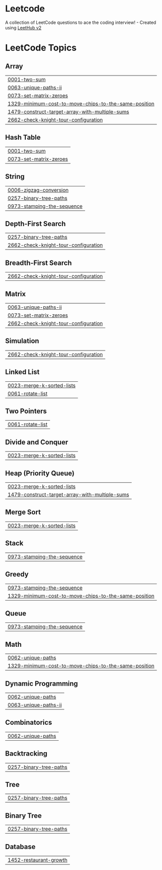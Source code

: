 # Leetcode
A collection of LeetCode questions to ace the coding interview! - Created using [LeetHub v2](https://github.com/arunbhardwaj/LeetHub-2.0)

<!---LeetCode Topics Start-->
# LeetCode Topics
## Array
|  |
| ------- |
| [0001-two-sum](https://github.com/Himanshu12211967/Leetcode/tree/master/0001-two-sum) |
| [0063-unique-paths-ii](https://github.com/Himanshu12211967/Leetcode/tree/master/0063-unique-paths-ii) |
| [0073-set-matrix-zeroes](https://github.com/Himanshu12211967/Leetcode/tree/master/0073-set-matrix-zeroes) |
| [1329-minimum-cost-to-move-chips-to-the-same-position](https://github.com/Himanshu12211967/Leetcode/tree/master/1329-minimum-cost-to-move-chips-to-the-same-position) |
| [1479-construct-target-array-with-multiple-sums](https://github.com/Himanshu12211967/Leetcode/tree/master/1479-construct-target-array-with-multiple-sums) |
| [2662-check-knight-tour-configuration](https://github.com/Himanshu12211967/Leetcode/tree/master/2662-check-knight-tour-configuration) |
## Hash Table
|  |
| ------- |
| [0001-two-sum](https://github.com/Himanshu12211967/Leetcode/tree/master/0001-two-sum) |
| [0073-set-matrix-zeroes](https://github.com/Himanshu12211967/Leetcode/tree/master/0073-set-matrix-zeroes) |
## String
|  |
| ------- |
| [0006-zigzag-conversion](https://github.com/Himanshu12211967/Leetcode/tree/master/0006-zigzag-conversion) |
| [0257-binary-tree-paths](https://github.com/Himanshu12211967/Leetcode/tree/master/0257-binary-tree-paths) |
| [0973-stamping-the-sequence](https://github.com/Himanshu12211967/Leetcode/tree/master/0973-stamping-the-sequence) |
## Depth-First Search
|  |
| ------- |
| [0257-binary-tree-paths](https://github.com/Himanshu12211967/Leetcode/tree/master/0257-binary-tree-paths) |
| [2662-check-knight-tour-configuration](https://github.com/Himanshu12211967/Leetcode/tree/master/2662-check-knight-tour-configuration) |
## Breadth-First Search
|  |
| ------- |
| [2662-check-knight-tour-configuration](https://github.com/Himanshu12211967/Leetcode/tree/master/2662-check-knight-tour-configuration) |
## Matrix
|  |
| ------- |
| [0063-unique-paths-ii](https://github.com/Himanshu12211967/Leetcode/tree/master/0063-unique-paths-ii) |
| [0073-set-matrix-zeroes](https://github.com/Himanshu12211967/Leetcode/tree/master/0073-set-matrix-zeroes) |
| [2662-check-knight-tour-configuration](https://github.com/Himanshu12211967/Leetcode/tree/master/2662-check-knight-tour-configuration) |
## Simulation
|  |
| ------- |
| [2662-check-knight-tour-configuration](https://github.com/Himanshu12211967/Leetcode/tree/master/2662-check-knight-tour-configuration) |
## Linked List
|  |
| ------- |
| [0023-merge-k-sorted-lists](https://github.com/Himanshu12211967/Leetcode/tree/master/0023-merge-k-sorted-lists) |
| [0061-rotate-list](https://github.com/Himanshu12211967/Leetcode/tree/master/0061-rotate-list) |
## Two Pointers
|  |
| ------- |
| [0061-rotate-list](https://github.com/Himanshu12211967/Leetcode/tree/master/0061-rotate-list) |
## Divide and Conquer
|  |
| ------- |
| [0023-merge-k-sorted-lists](https://github.com/Himanshu12211967/Leetcode/tree/master/0023-merge-k-sorted-lists) |
## Heap (Priority Queue)
|  |
| ------- |
| [0023-merge-k-sorted-lists](https://github.com/Himanshu12211967/Leetcode/tree/master/0023-merge-k-sorted-lists) |
| [1479-construct-target-array-with-multiple-sums](https://github.com/Himanshu12211967/Leetcode/tree/master/1479-construct-target-array-with-multiple-sums) |
## Merge Sort
|  |
| ------- |
| [0023-merge-k-sorted-lists](https://github.com/Himanshu12211967/Leetcode/tree/master/0023-merge-k-sorted-lists) |
## Stack
|  |
| ------- |
| [0973-stamping-the-sequence](https://github.com/Himanshu12211967/Leetcode/tree/master/0973-stamping-the-sequence) |
## Greedy
|  |
| ------- |
| [0973-stamping-the-sequence](https://github.com/Himanshu12211967/Leetcode/tree/master/0973-stamping-the-sequence) |
| [1329-minimum-cost-to-move-chips-to-the-same-position](https://github.com/Himanshu12211967/Leetcode/tree/master/1329-minimum-cost-to-move-chips-to-the-same-position) |
## Queue
|  |
| ------- |
| [0973-stamping-the-sequence](https://github.com/Himanshu12211967/Leetcode/tree/master/0973-stamping-the-sequence) |
## Math
|  |
| ------- |
| [0062-unique-paths](https://github.com/Himanshu12211967/Leetcode/tree/master/0062-unique-paths) |
| [1329-minimum-cost-to-move-chips-to-the-same-position](https://github.com/Himanshu12211967/Leetcode/tree/master/1329-minimum-cost-to-move-chips-to-the-same-position) |
## Dynamic Programming
|  |
| ------- |
| [0062-unique-paths](https://github.com/Himanshu12211967/Leetcode/tree/master/0062-unique-paths) |
| [0063-unique-paths-ii](https://github.com/Himanshu12211967/Leetcode/tree/master/0063-unique-paths-ii) |
## Combinatorics
|  |
| ------- |
| [0062-unique-paths](https://github.com/Himanshu12211967/Leetcode/tree/master/0062-unique-paths) |
## Backtracking
|  |
| ------- |
| [0257-binary-tree-paths](https://github.com/Himanshu12211967/Leetcode/tree/master/0257-binary-tree-paths) |
## Tree
|  |
| ------- |
| [0257-binary-tree-paths](https://github.com/Himanshu12211967/Leetcode/tree/master/0257-binary-tree-paths) |
## Binary Tree
|  |
| ------- |
| [0257-binary-tree-paths](https://github.com/Himanshu12211967/Leetcode/tree/master/0257-binary-tree-paths) |
## Database
|  |
| ------- |
| [1452-restaurant-growth](https://github.com/Himanshu12211967/Leetcode/tree/master/1452-restaurant-growth) |
<!---LeetCode Topics End-->